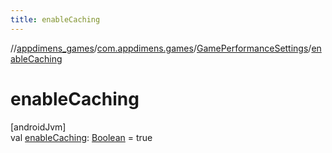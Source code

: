 ```yaml
---
title: enableCaching
---
```

//[appdimens_games](../../../index.html)/[com.appdimens.games](../index.html)/[GamePerformanceSettings](index.html)/[enableCaching](enable-caching.html)



# enableCaching



[androidJvm]\
val [enableCaching](enable-caching.html): [Boolean](https://kotlinlang.org/api/core/kotlin-stdlib/kotlin/-boolean/index.html) = true



